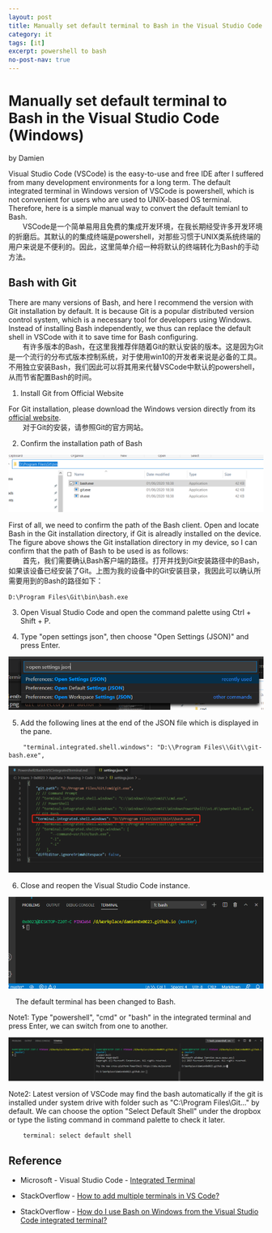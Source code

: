 ```yaml
---
layout: post
title: Manually set default terminal to Bash in the Visual Studio Code (Windows)
category: it
tags: [it]
excerpt: powershell to bash
no-post-nav: true
---
```


# Manually set default terminal to Bash in the Visual Studio Code (Windows)

by Damien

Visual Studio Code (VSCode) is the easy-to-use and free IDE after I suffered from many development environments for a long term. The default integrated terminal in Windows version of VSCode is powershell, which is not convenient for users who are used to UNIX-based OS terminal. Therefore, here is a simple manual way to convert the default temianl to Bash.  
&emsp;&emsp;VSCode是一个简单易用且免费的集成开发环境，在我长期经受许多开发环境的折磨后。其默认的的集成终端是powershell，对那些习惯于UNIX类系统终端的用户来说是不便利的。因此，这里简单介绍一种将默认的终端转化为Bash的手动方法。

## Bash with Git

There are many versions of Bash, and here I recommend the version with Git installation by default. It is because Git is a popular distributed version control system, which is a necessary tool for developers using Windows. Instead of installing Bash independently, we thus can replace the default shell in VSCode with it to save time for Bash configuring.  
&emsp;&emsp;有许多版本的Bash，在这里我推荐伴随着Git的默认安装的版本。这是因为Git是一个流行的分布式版本控制系统，对于使用win10的开发者来说是必备的工具。不用独立安装Bash，我们因此可以将其用来代替VSCode中默认的powershell，从而节省配置Bash的时间。

1. Install Git from Official Website

For Git installation, please download the Windows version directly from its [ official website](https://git-scm.com/download/win).  
&emsp;&emsp;对于Git的安装，请参照Git的官方网站。

2. Confirm the installation path of Bash

![](https://raw.githubusercontent.com/damien0x0023/damien0x0023.github.io/master/assets/images/2020/it/gitDirectory.png "Bash under git Directory in author's device")

First of all, we need to confirm the path of the Bash client. Open and locate Bash in the Git installation directory, if Git is alreadly installed on the device. The figure above shows the Git installation directory in my device, so I can confirm that the  path of Bash to be used is as follows:  
&emsp;&emsp;首先，我们需要确认Bash客户端的路径。打开并找到Git安装路径中的Bash，如果该设备已经安装了Git。上图为我的设备中的Git安装目录，我因此可以确认所需要用到的Bash的路径如下：

```
D:\Program Files\Git\bin\bash.exe
```

3. Open Visual Studio Code and open the command palette using Ctrl + Shift + P. 

4. Type "open settings json", then choose "Open Settings (JSON)" and press Enter.

![](https://raw.githubusercontent.com/damien0x0023/damien0x0023.github.io/master/assets/images/2020/it/commandPalette.png "Open command palette and type commands")

5. Add the following lines at the end of the JSON file which is displayed in the pane.

```
    "terminal.integrated.shell.windows": "D:\\Program Files\\Git\\git-bash.exe",
```

![](https://raw.githubusercontent.com/damien0x0023/damien0x0023.github.io/master/assets/images/2020/it/shellSetting.png "Type key-value pair to reset user setting")


6. Close and reopen the Visual Studio Code instance.

![](https://raw.githubusercontent.com/damien0x0023/damien0x0023.github.io/master/assets/images/2020/it/defaultShellChanged.png "New default Shell")

&emsp;The default terminal has been changed to Bash.

Note1: Type "powershell", "cmd" or "bash" in the integrated terminal and press Enter, we can switch from one to another. 

![](https://raw.githubusercontent.com/damien0x0023/damien0x0023.github.io/master/assets/images/2020/it/shellSwitch.png "Shell switch")

Note2: Latest version of VSCode may find the bash automatically if the git is installed under system drive with folder such as "C:\Program Files\Git\..." by default. We can choose the option "Select Default Shell" under the dropbox or type the listing command in command palette to check it later.

```
    terminal: select default shell
```


## Reference 

- Microsoft - Visual Studio Code - [Integrated Terminal](https://code.visualstudio.com/docs/editor/integrated-terminal)

- StackOverflow - [How to add multiple terminals in VS Code?](https://stackoverflow.com/questions/43427631/how-to-add-multiple-terminals-in-vs-code/50890703#50890703)

- StackOverflow - [How do I use Bash on Windows from the Visual Studio Code integrated terminal?](https://stackoverflow.com/questions/42606837/how-do-i-use-bash-on-windows-from-the-visual-studio-code-integrated-terminal)



